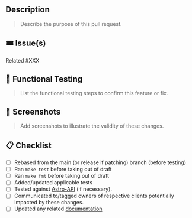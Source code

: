 ## Description

> Describe the purpose of this pull request.

## 🎟 Issue(s)

Related #XXX

## 🧪 Functional Testing

> List the functional testing steps to confirm this feature or fix.

## 📸 Screenshots

> Add screenshots to illustrate the validity of these changes.

## 📋 Checklist

- [ ] Rebased from the main (or release if patching) branch (before testing)
- [ ] Ran `make test` before taking out of draft
- [ ] Ran `make fmt` before taking out of draft
- [ ] Added/updated applicable tests
- [ ] Tested against [Astro-API](https://github.com/astronomer/astro/) (if necessary).
- [ ] Communicated to/tagged owners of respective clients potentially impacted by these changes.
- [ ] Updated any related [documentation](https://github.com/astronomer/docs/)
